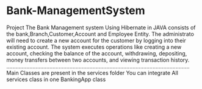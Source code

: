 # Bank-ManagementSystem
Project
The Bank Management system Using Hibernate in JAVA consists of the bank,Branch,Customer,Account and Employee Entity. The administrato will need to create a new account for the customer by logging into their existing account. The system executes operations like creating a new account, checking the balance of the account, withdrawing, depositing, money transfers between two accounts, and viewing transaction history.
.......................................................................................................................
Main Classes are present in the services folder You can integrate All services class in one BankingApp class

